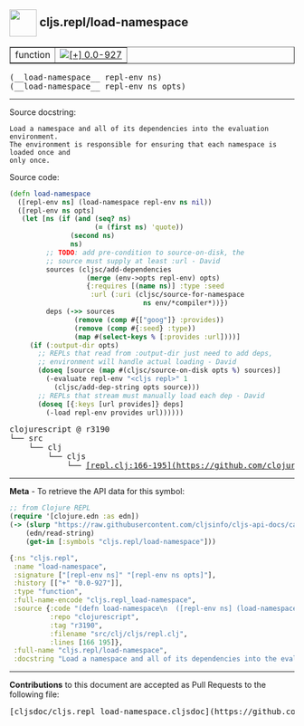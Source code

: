 ## <img width="48px" valign="middle" src="http://i.imgur.com/Hi20huC.png"> cljs.repl/load-namespace

 <table border="1">
<tr>

<td>function</td>
<td><a href="https://github.com/cljsinfo/cljs-api-docs/tree/0.0-927"><img valign="middle" alt="[+] 0.0-927" src="https://img.shields.io/badge/+-0.0--927-lightgrey.svg"></a> </td>
</tr>
</table>

 <samp>
(__load-namespace__ repl-env ns)<br>
</samp>
 <samp>
(__load-namespace__ repl-env ns opts)<br>
</samp>

---




Source docstring:

```
Load a namespace and all of its dependencies into the evaluation environment.
The environment is responsible for ensuring that each namespace is loaded once and
only once.
```

Source code:

```clj
(defn load-namespace
  ([repl-env ns] (load-namespace repl-env ns nil))
  ([repl-env ns opts]
   (let [ns (if (and (seq? ns)
                     (= (first ns) 'quote))
               (second ns)
               ns)
         ;; TODO: add pre-condition to source-on-disk, the
         ;; source must supply at least :url - David
         sources (cljsc/add-dependencies
                   (merge (env->opts repl-env) opts)
                   {:requires [(name ns)] :type :seed
                    :url (:uri (cljsc/source-for-namespace
                                 ns env/*compiler*))})
         deps (->> sources
                (remove (comp #{["goog"]} :provides))
                (remove (comp #{:seed} :type))
                (map #(select-keys % [:provides :url])))]
     (if (:output-dir opts)
       ;; REPLs that read from :output-dir just need to add deps,
       ;; environment will handle actual loading - David
       (doseq [source (map #(cljsc/source-on-disk opts %) sources)]
         (-evaluate repl-env "<cljs repl>" 1
           (cljsc/add-dep-string opts source)))
       ;; REPLs that stream must manually load each dep - David
       (doseq [{:keys [url provides]} deps]
         (-load repl-env provides url))))))
```

 <pre>
clojurescript @ r3190
└── src
    └── clj
        └── cljs
            └── <ins>[repl.clj:166-195](https://github.com/clojure/clojurescript/blob/r3190/src/clj/cljs/repl.clj#L166-L195)</ins>
</pre>


---

__Meta__ - To retrieve the API data for this symbol:

```clj
;; from Clojure REPL
(require '[clojure.edn :as edn])
(-> (slurp "https://raw.githubusercontent.com/cljsinfo/cljs-api-docs/catalog/cljs-api.edn")
    (edn/read-string)
    (get-in [:symbols "cljs.repl/load-namespace"]))
```

```clj
{:ns "cljs.repl",
 :name "load-namespace",
 :signature ["[repl-env ns]" "[repl-env ns opts]"],
 :history [["+" "0.0-927"]],
 :type "function",
 :full-name-encode "cljs.repl_load-namespace",
 :source {:code "(defn load-namespace\n  ([repl-env ns] (load-namespace repl-env ns nil))\n  ([repl-env ns opts]\n   (let [ns (if (and (seq? ns)\n                     (= (first ns) 'quote))\n               (second ns)\n               ns)\n         ;; TODO: add pre-condition to source-on-disk, the\n         ;; source must supply at least :url - David\n         sources (cljsc/add-dependencies\n                   (merge (env->opts repl-env) opts)\n                   {:requires [(name ns)] :type :seed\n                    :url (:uri (cljsc/source-for-namespace\n                                 ns env/*compiler*))})\n         deps (->> sources\n                (remove (comp #{[\"goog\"]} :provides))\n                (remove (comp #{:seed} :type))\n                (map #(select-keys % [:provides :url])))]\n     (if (:output-dir opts)\n       ;; REPLs that read from :output-dir just need to add deps,\n       ;; environment will handle actual loading - David\n       (doseq [source (map #(cljsc/source-on-disk opts %) sources)]\n         (-evaluate repl-env \"<cljs repl>\" 1\n           (cljsc/add-dep-string opts source)))\n       ;; REPLs that stream must manually load each dep - David\n       (doseq [{:keys [url provides]} deps]\n         (-load repl-env provides url))))))",
          :repo "clojurescript",
          :tag "r3190",
          :filename "src/clj/cljs/repl.clj",
          :lines [166 195]},
 :full-name "cljs.repl/load-namespace",
 :docstring "Load a namespace and all of its dependencies into the evaluation environment.\nThe environment is responsible for ensuring that each namespace is loaded once and\nonly once."}

```

---

__Contributions__ to this document are accepted as Pull Requests to the following file:

 <pre>
[cljsdoc/cljs.repl_load-namespace.cljsdoc](https://github.com/cljsinfo/cljs-api-docs/blob/master/cljsdoc/cljs.repl_load-namespace.cljsdoc)
</pre>

